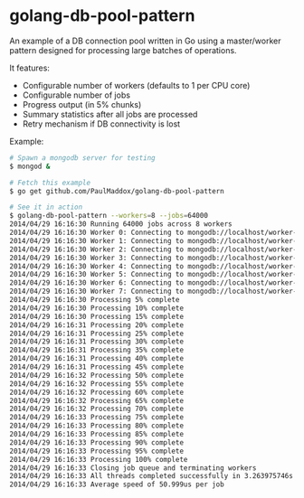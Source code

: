 golang-db-pool-pattern
======================

An example of a DB connection pool written in Go using a master/worker pattern designed for processing large batches of operations.

It features:

 * Configurable number of workers (defaults to 1 per CPU core)
 * Configurable number of jobs
 * Progress output (in 5% chunks)
 * Summary statistics after all jobs are processed
 * Retry mechanism if DB connectivity is lost


Example: 
```bash
# Spawn a mongodb server for testing
$ mongod &

# Fetch this example
$ go get github.com/PaulMaddox/golang-db-pool-pattern

# See it in action
$ golang-db-pool-pattern --workers=8 --jobs=64000
2014/04/29 16:16:30 Running 64000 jobs across 8 workers
2014/04/29 16:16:30 Worker 0: Connecting to mongodb://localhost/worker-test
2014/04/29 16:16:30 Worker 1: Connecting to mongodb://localhost/worker-test
2014/04/29 16:16:30 Worker 2: Connecting to mongodb://localhost/worker-test
2014/04/29 16:16:30 Worker 3: Connecting to mongodb://localhost/worker-test
2014/04/29 16:16:30 Worker 4: Connecting to mongodb://localhost/worker-test
2014/04/29 16:16:30 Worker 5: Connecting to mongodb://localhost/worker-test
2014/04/29 16:16:30 Worker 6: Connecting to mongodb://localhost/worker-test
2014/04/29 16:16:30 Worker 7: Connecting to mongodb://localhost/worker-test
2014/04/29 16:16:30 Processing 5% complete
2014/04/29 16:16:30 Processing 10% complete
2014/04/29 16:16:30 Processing 15% complete
2014/04/29 16:16:31 Processing 20% complete
2014/04/29 16:16:31 Processing 25% complete
2014/04/29 16:16:31 Processing 30% complete
2014/04/29 16:16:31 Processing 35% complete
2014/04/29 16:16:31 Processing 40% complete
2014/04/29 16:16:31 Processing 45% complete
2014/04/29 16:16:32 Processing 50% complete
2014/04/29 16:16:32 Processing 55% complete
2014/04/29 16:16:32 Processing 60% complete
2014/04/29 16:16:32 Processing 65% complete
2014/04/29 16:16:32 Processing 70% complete
2014/04/29 16:16:33 Processing 75% complete
2014/04/29 16:16:33 Processing 80% complete
2014/04/29 16:16:33 Processing 85% complete
2014/04/29 16:16:33 Processing 90% complete
2014/04/29 16:16:33 Processing 95% complete
2014/04/29 16:16:33 Processing 100% complete
2014/04/29 16:16:33 Closing job queue and terminating workers
2014/04/29 16:16:33 All threads completed successfully in 3.263975746s
2014/04/29 16:16:33 Average speed of 50.999us per job
```
